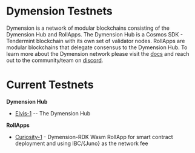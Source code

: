 # Dymension Testnets

Dymension is a network of modular blockchains consisting of the Dymension Hub and RollApps. The Dymension Hub is a Cosmos SDK - Tendermint blockchain with its own set of validator nodes. RollApps are modular blockchains that delegate consensus to the Dymension Hub. To learn more about the Dymension network please visit the [docs](docs.dymension.xyz) and reach out to the community/team on [discord](discord.gg/dymension).

# Current Testnets

**Dymension Hub**

-   [Elvis-1](./Dymension-Hub/elvis-1/) -- The Dymension Hub

**RollApps**

-   [Curiosity-1](./RollApps/curiosity-1/) - Dymension-RDK Wasm RollApp for smart contract deployment and using IBC/{Juno} as the network fee
